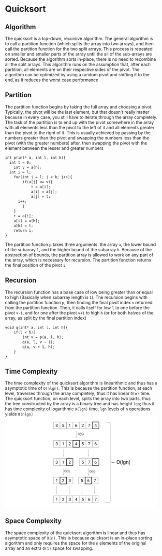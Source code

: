 # Quicksort
## Algorithm
The quicksort is a top-down, recursive algorithm. The general
algorithm is to call a partition function (which splits the array
into two arrays), and then call the partition function for the
two split arrays. This process is repeated on smaller and smaller
parts of the array until the all of the sub-arrays are sorted.
Because the algorithm sorts in-place, there is no need to
recombine all the split arrays. This algorithm runs on the assumption
that, after each partition, all elements are on their respective sides
of the pivot. The algorithm can be optimized by using a random pivot and 
shifting it to the end, as it reduces the worst case performance
## Partition
The partition function begins by taking the full array and choosing
a pivot. Typically, the pivot will be the last element, but that
doesn't really matter because in every case, you still have to
iterate through the array completely. The task of the partition is
to end up with the pivot somewhere in the array with all elements
less than the pivot to the left of it and all elements greater than
the pivot to the right of it. This is usually achieved by passing
by the numbers greater than the pivot and swapping the numbers less
than the pivot (with the greater numbers) after, then swapping the
pivot with the element between the lesser and greater numbers
```
int p(int* a, int l, int h){
  int t = 0;
	int v = a[h];
  int i = l;
	for(int j = l; j < h; j++){
		if(a[j] <= v){
			t = a[i];
			a[i] = a[j];
			a[j] = t;
      i++;
		}
	}
	t = a[i];
	a[i] = a[h];
	a[h] = t;
	return i;
}
```
The partition function `p` takes three arguments: the array `a`,
the lower bound of the subarray `l`, and the higher bound of the
subarray `h`. Because of the abstraction of bounds, the partition
array is allowed to work on any part of the array, which is necessary
for recursion. The partition function returns the final position of
the pivot `i`
## Recursion
The recursion function has a base case of low being greater than or
equal to high (Basically when subarray length is `1`). The recursion
begins with calling the partition function `p`, then finding the
final pivot index `v` returned from the partition function. Then,
it calls itself for low `l` to one before the pivot `v-1`, and for
one after the pivot `v+1` to high `h` (or for both halves of the
array, as split by the final partition index)
```
void q(int* a, int l, int h){
	if(l < h){
		int v = p(a, l, h);
		q(a, l, v - 1);
		q(a, v + 1, h);
	}
}
```
## Time Complexity
The time complexity of the quicksort algorithm is linearithmic and thus
has a asymptotic time of `O(nlgn)`. This is because the partition
function, at each level, traverses through the array completely; thus
it has linear `O(n)` time. The quicksort function, on each level, splits
the array into two parts, thus the tree constructed by the array is a
binary tree and has height `lgn`; thus it has time complexity of
logarithmic `O(lgn)` time. `lgn` levels of `n` operations yields `O(nlgn)`
![](https://github.com/BillyZhong/cs/raw/master/algorithms/quicksort/quicksort.png)
## Space Complexity
The space complexity of the quicksort algorithm is linear and thus has
asymptotic space of `O(n)`. This is because quicksort is an in-place
sorting algorithm and only requires the space for the `n` elements of the
original array and an extra `O(1)` space for swapping.
